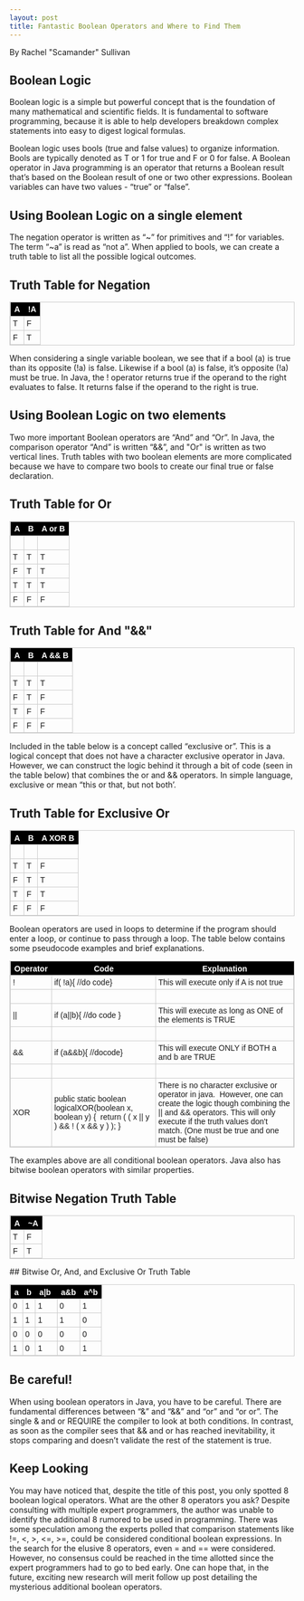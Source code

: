 ```yaml
---
layout: post
title: Fantastic Boolean Operators and Where to Find Them
---
```


By Rachel "Scamander" Sullivan

## Boolean Logic

Boolean logic is a simple but powerful concept that is the foundation of many mathematical and scientific fields.  It is fundamental to software programming, because it is able to help developers breakdown complex statements into easy to digest logical formulas. 

Boolean logic uses bools (true and false values) to organize information. Bools are typically denoted as T or 1 for true and F or 0 for false.  A Boolean operator in Java programming is an operator that returns a Boolean result that’s based on the Boolean result of one or two other expressions. Boolean variables can have two values - “true” or “false”.

## Using Boolean Logic on a single element

The negation operator is written as “~” for primitives and “!” for variables. The term “~a” is read as “not a”. When applied to bools, we can create a truth table to list all the possible logical outcomes.

## Truth Table for Negation

<style type="text/css">
	table.tableizer-table {
		font-size: 14px;
		border: 1px solid #CCC; 
		font-family: Verdana, Geneva, sans-serif;
	} 
	.tableizer-table td {
		padding: 4px;
		margin: 3px;
		border: 1px solid #CCC;
	}
	.tableizer-table th {
		background-color: #000000; 
		color: #FFF;
		font-weight: bold;
	}
</style>
<table class="tableizer-table">
<thead><tr class="tableizer-firstrow"><th>A</th><th>!A</th></tr></thead><tbody>
 <tr><td>T</td><td>F</td></tr>
 <tr><td>F</td><td>T</td></tr>
</tbody></table>

When considering a single variable boolean, we see that if a bool (a) is true than its opposite (!a) is false.  Likewise if a bool (a) is false, it’s opposite (!a) must be true. In Java, the ! operator returns true if the operand to the right evaluates to false.  It returns false if the operand to the right is true.

## Using Boolean Logic on two elements

Two more important Boolean operators are “And” and “Or”.  In Java, the comparison operator “And” is written “&&”, and "Or" is written as  two vertical lines.  Truth tables with two boolean elements are more complicated because we have to compare two bools to create our final true or false declaration.

## Truth Table for Or 

<style type="text/css">
	table.tableizer-table {
		font-size: 14px;
		border: 1px solid #CCC; 
		font-family: Arial, Helvetica, sans-serif;
	} 
	.tableizer-table td {
		padding: 4px;
		margin: 3px;
		border: 1px solid #CCC;
	}
	.tableizer-table th {
		background-color: #000000; 
		color: #FFF;
		font-weight: bold;
	}
</style>
<table class="tableizer-table">
<thead><tr class="tableizer-firstrow"><th>A</th><th>B</th><th>A or B</th></tr></thead><tbody>
 <tr><td>&nbsp;</td><td>&nbsp;</td><td>&nbsp;</td></tr>
 <tr><td>T</td><td>T</td><td>T</td></tr>
 <tr><td>F</td><td>T</td><td>T</td></tr>
 <tr><td>T</td><td>T</td><td>T</td></tr>
 <tr><td>F</td><td>F</td><td>F</td></tr>
</tbody></table>


## Truth Table for And "&&"

<style type="text/css">
	table.tableizer-table {
		font-size: 14px;
		border: 1px solid #CCC; 
		font-family: Verdana, Geneva, sans-serif;
	} 
	.tableizer-table td {
		padding: 4px;
		margin: 3px;
		border: 1px solid #CCC;
	}
	.tableizer-table th {
		background-color: #000000; 
		color: #FFF;
		font-weight: bold;
	}
</style>
<table class="tableizer-table">
<thead><tr class="tableizer-firstrow"><th>A</th><th>B</th><th>A && B</th></tr></thead><tbody>
 <tr><td>&nbsp;</td><td>&nbsp;</td><td>&nbsp;</td></tr>
 <tr><td>T</td><td>T</td><td>T</td></tr>
 <tr><td>F</td><td>T</td><td>F</td></tr>
 <tr><td>T</td><td>F</td><td>F</td></tr>
 <tr><td>F</td><td>F</td><td>F</td></tr>
</tbody></table>

Included in the table below is a concept called “exclusive or”.  This is a logical concept that does not have a character exclusive operator in Java.  However, we can construct the logic behind it through a bit of code (seen in the table below) that combines the or and && operators. In simple language, exclusive or mean “this or that, but not both’.

## Truth Table for Exclusive Or

<style type="text/css">
	table.tableizer-table {
		font-size: 14px;
		border: 1px solid #CCC; 
		font-family: Verdana, Geneva, sans-serif;
	} 
	.tableizer-table td {
		padding: 4px;
		margin: 3px;
		border: 1px solid #CCC;
	}
	.tableizer-table th {
		background-color: #000000; 
		color: #FFF;
		font-weight: bold;
	}
</style>
<table class="tableizer-table">
<thead><tr class="tableizer-firstrow"><th>A</th><th>B</th><th>A XOR B</th></tr></thead><tbody>
 <tr><td>&nbsp;</td><td>&nbsp;</td><td>&nbsp;</td></tr>
 <tr><td>T</td><td>T</td><td>F</td></tr>
 <tr><td>F</td><td>T</td><td>T</td></tr>
 <tr><td>T</td><td>F</td><td>T</td></tr>
 <tr><td>F</td><td>F</td><td>F</td></tr>
</tbody></table>

Boolean operators are used in loops to determine if the program should enter a loop, or continue to pass through a loop.  The table below contains some pseudocode examples and brief explanations.

<style type="text/css">
	table.tableizer-table {
		font-size: 12px;
		border: 1px solid #CCC; 
		font-family: Arial, Helvetica, sans-serif;
	} 
	.tableizer-table td {
		padding: 4px;
		margin: 3px;
		border: 1px solid #CCC;
	}
	.tableizer-table th {
		background-color: #000000; 
		color: #FFF;
		font-weight: bold;
	}
</style>
<table class="tableizer-table">
<thead><tr class="tableizer-firstrow"><th>Operator</th><th>Code</th><th>Explanation</th></tr></thead><tbody>
 <tr><td>!</td><td>if( !a){ //do code}</td><td>This will execute only if A is not true</td></tr>
 <tr><td>&nbsp;</td><td>&nbsp;</td><td>&nbsp;</td></tr>
 <tr><td>||</td><td>if (a||b){ //do code }</td><td>This will execute as long as ONE of the elements is TRUE</td></tr>
 <tr><td>&nbsp;</td><td>&nbsp;</td><td>&nbsp;</td></tr>
 <tr><td>&&</td><td>if (a&&b){ //docode}</td><td>This will execute ONLY if BOTH a and b are TRUE</td></tr>
 <tr><td>&nbsp;</td><td>&nbsp;</td><td>&nbsp;</td></tr>
 <tr><td>XOR</td><td>public static boolean logicalXOR(boolean x, boolean y) {  return ( ( x || y ) && ! ( x && y ) ); }</td><td>There is no character exclusive or operator in java.  However, one can create the logic though combining the || and && operators.  This will only execute if the truth values don't match. (One must be true and one must be false)</td></tr>
</tbody></table>

The examples above are all conditional boolean operators.  Java also has bitwise boolean operators with similar properties.  

## Bitwise Negation Truth Table

<style type="text/css">
	table.tableizer-table {
		font-size: 14px;
		border: 1px solid #CCC; 
		font-family: Verdana, Geneva, sans-serif;
	} 
	.tableizer-table td {
		padding: 4px;
		margin: 3px;
		border: 1px solid #CCC;
	}
	.tableizer-table th {
		background-color: #000000; 
		color: #FFF;
		font-weight: bold;
	}
</style>
<table class="tableizer-table">
<thead><tr class="tableizer-firstrow"><th>A</th><th>~A</th></tr></thead><tbody>
 <tr><td>T</td><td>F</td></tr>
 <tr><td>F</td><td>T</td></tr>
</tbody></table>
## Bitwise Or, And, and Exclusive Or Truth Table


<style type="text/css">
	table.tableizer-table {
		font-size: 14px;
		border: 1px solid #CCC; 
		font-family: Verdana, Geneva, sans-serif;
	} 
	.tableizer-table td {
		padding: 4px;
		margin: 3px;
		border: 1px solid #CCC;
	}
	.tableizer-table th {
		background-color: #000000; 
		color: #FFF;
		font-weight: bold;
	}
</style>
<table class="tableizer-table">
<thead><tr class="tableizer-firstrow"><th>a</th><th>b</th><th>a|b </th><th>a&b</th><th>a^b</th></tr></thead><tbody>
 <tr><td>0</td><td>1</td><td>1</td><td>0</td><td>1</td></tr>
 <tr><td>1</td><td>1</td><td>1</td><td>1</td><td>0</td></tr>
 <tr><td>0</td><td>0</td><td>0</td><td>0</td><td>0</td></tr>
 <tr><td>1</td><td>0</td><td>1</td><td>0</td><td>1</td></tr>
</tbody></table>

## Be careful!

When using boolean operators in Java, you have to be careful. There are fundamental differences between “&” and “&&”  and “or” and “or or”. The single & and or REQUIRE the compiler to look at both conditions.  In contrast, as soon as the compiler sees that && and or has reached inevitability, it stops comparing and doesn’t validate the rest of the statement is true. 

## Keep Looking

You may have noticed that, despite the title of this post, you only spotted 8 boolean logical operators. What are the other 8 operators you ask?  Despite consulting with multiple expert programmers, the author was unable to identify the additional 8 rumored to be used in programming.  There was some speculation among the experts polled that comparison statements like !=, <, >, <=, >=, could be considered conditional boolean expressions.  In the search for the elusive 8 operators, even = and == were considered. However, no consensus could be reached in the time allotted since the expert programmers had to go to bed early. One can hope that, in the future, exciting new research will merit follow up post detailing the mysterious additional boolean operators.
